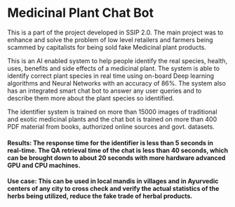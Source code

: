 
# Medicinal Plant Chat Bot

This is a part of the project developed in SSIP 2.0.
The main project was to enhance and solve the problem of low level retailers and farmers being scammed by capitalists for being sold fake Medicinal plant products.

This is an AI enabled system to help people identify the real species, health, uses, benefits and side effects of a medicinal plant.
The system is able to identify correct plant species in real time using on-board Deep learning algorithms and Neural Networks with an accuracy of 86%.
The system also has an integrated smart chat bot to answer any user queries and to describe them more about the plant species so identified.

The identifier system is trained on more than 15000 images of traditional and exotic medicinal plants and the chat bot is trained on more than 400 PDF material from books, authorized online sources and govt. datasets.

#### Results: The response time for the identifier is less than 5 seconds in real-time. The QA retrieval time of the chat is less than 40 seconds, which can be brought down to about 20 seconds with more hardware advanced GPU and CPU machines.

#### Use case: This can be used in local mandis in villages and in Ayurvedic centers of any city to cross check and verify the actual statistics of the herbs being utilized, reduce the fake trade of herbal products.

